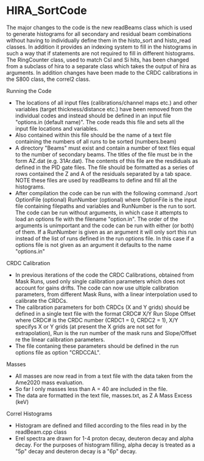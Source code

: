 # HIRA_SortCode
The major changes to the code is the new readBeams class which is used to generate histograms for all secondary and residual beam combinations without having to individually define them in the histo_sort and histo_read classes. In addition it provides an indexing system to fill in the histograms in such a way that if statements are not required to fill in different histograms. The RingCounter class, used to match CsI and Si hits, has been changed from a subclass of hira to a separate class which takes the output of hira as arguments. In addition changes have been made to the CRDC calibrations in the S800 class, the correl2 class.

Running the Code
 - The locations of all input files (calibrations/channel maps etc.) and other variables (target thickness/distance etc.) have been removed from the individual codes and instead should be defined in an input file "options.in (default name)". The code reads this file and sets all the input file locations and variables. 
 - Also contained within this file should be the name of a text file containing the numbers of all runs to be sorted (numbers.beam)
 - A directory "Beams" must exist and contain a number of text files equal to the number of secondary beams. The titles of the file must be in the form AZ.dat (e.g. 31Ar.dat). The contents of this file are the resdiduals as defined in the PID gate files. The file should be formatted as a series of rows contained the Z and A of the residuals separated by a tab space. NOTE these files are used by readBeams to define and fill all the histograms. 
 - After compilation the code can be run with the following command
   ./sort OptionFile (optional) RunNumber (optional) 
   where OptionFile is the input file containing filepaths and variables and RunNumber is the run to sort. The code can be run without arguments, in which case it attempts to load an options fle with the filename "option.in". The order of the arguments is unimportant and the code can be run with either (or both) of them. If a RunNumber is given as an argument it will only sort this run instead of the list of runs defined in the run options file. In this case if a options file is not given as an argument it defaults to the name "options.in"  


CRDC Calibration 
 - In previous iterations of the code the CRDC Calibrations, obtained from Mask Runs, used only single calibration parameters which does not account for gains drifts. The code can now use ultiple calibration parameters, from different Mask Runs, with a linear interpolation used to calibrate the CRDCs. 
 - The calibration parameters for both CRDCs (X and Y grids) should be defined in a single text file with the format
   CRDC#   X/Y     Run     Slope           Offset
   where CRDC# is the CRDC number (CRDC1 = 0, CRDC2 = 1), X/Y specifys X or Y grids (at present the X grids are not set for extrapolation), Run is the run number of the mask runs and Slope/Offset re the linear calibration parameters.
 - The file contaning these parameters should be defined in the run options file as option "CRDCCAL".

Masses
 - All masses are now read in from a text file with the data taken from the Ame2020 mass evaluation.
 - So far I only masses less than A = 40 are included in the file.
 - The data are formatted in the text file, masses.txt, as
   Z	A	Mass Excess (keV)

Correl Histograms
 - Histogram are defined and filled according to the files read in by the readBeam.cpp class
 - Erel spectra are drawn for 1-4 proton decay, deuteron decay and alpha decay. For the purposes of histogram filling, alpha decay is treated as a "5p" decay and deuteron decay is a "6p" decay.
